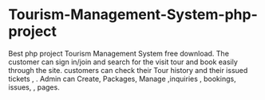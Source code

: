 # Tourism-Management-System-php-project
Best php project Tourism Management System free download. The customer  can sign in/join and search  for the visit tour  and book easily through the site.  customers can check their Tour history and their issued tickets , .  Admin can Create, Packages, Manage ,inquiries , bookings, issues, , pages. 
